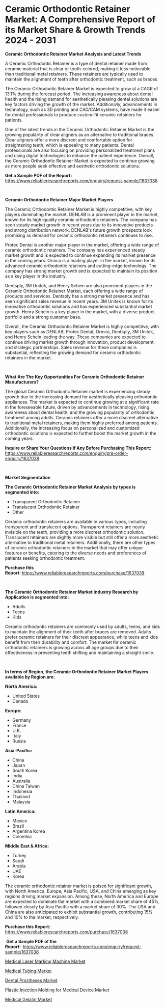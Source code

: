 <p><h1>Ceramic Orthodontic Retainer Market: A Comprehensive Report of its Market Share & Growth Trends 2024 - 2031</h1></p><p><strong>Ceramic Orthodontic Retainer Market Analysis and Latest Trends</strong></p>
<p><p>A Ceramic Orthodontic Retainer is a type of dental retainer made from ceramic material that is clear or tooth-colored, making it less noticeable than traditional metal retainers. These retainers are typically used to maintain the alignment of teeth after orthodontic treatment, such as braces.</p><p>The Ceramic Orthodontic Retainer Market is expected to grow at a CAGR of 13.1% during the forecast period. The increasing awareness about dental health and the rising demand for aesthetically pleasing dental solutions are key factors driving the growth of the market. Additionally, advancements in technology, such as 3D printing and CAD/CAM systems, have made it easier for dental professionals to produce custom-fit ceramic retainers for patients.</p><p>One of the latest trends in the Ceramic Orthodontic Retainer Market is the growing popularity of clear aligners as an alternative to traditional braces. Clear aligners offer a more discreet and comfortable option for straightening teeth, which is appealing to many patients. Dental professionals are also focusing on providing personalized treatment plans and using digital technologies to enhance the patient experience. Overall, the Ceramic Orthodontic Retainer Market is expected to continue growing as more people seek effective and aesthetic orthodontic solutions.</p></p>
<p><strong>Get a Sample PDF of the Report:&nbsp;</strong> <a href="https://www.reliableresearchreports.com/enquiry/request-sample/1637038">https://www.reliableresearchreports.com/enquiry/request-sample/1637038</a></p>
<p>&nbsp;</p>
<p><strong>Ceramic Orthodontic Retainer Major Market Players</strong></p>
<p><p>The Ceramic Orthodontic Retainer Market is highly competitive, with key players dominating the market. DENLAB is a prominent player in the market, known for its high-quality ceramic orthodontic retainers. The company has seen steady market growth in recent years due to its innovative products and strong distribution network. DENLAB's future growth prospects look promising as demand for ceramic orthodontic retainers continues to rise.</p><p>Protec Dental is another major player in the market, offering a wide range of ceramic orthodontic retainers. The company has experienced steady market growth and is expected to continue expanding its market presence in the coming years. Ormco is a leading player in the market, known for its advanced ceramic orthodontic retainers and cutting-edge technology. The company has strong market growth and is expected to maintain its position as a key player in the industry.</p><p>Dentsply, 3M Unitek, and Henry Schein are also prominent players in the Ceramic Orthodontic Retainer Market, each offering a wide range of products and services. Dentsply has a strong market presence and has seen significant sales revenue in recent years. 3M Unitek is known for its innovative orthodontic solutions and has experienced substantial market growth. Henry Schein is a key player in the market, with a diverse product portfolio and a strong customer base.</p><p>Overall, the Ceramic Orthodontic Retainer Market is highly competitive, with key players such as DENLAB, Protec Dental, Ormco, Dentsply, 3M Unitek, and Henry Schein leading the way. These companies are expected to continue driving market growth through innovation, product development, and strategic partnerships. Sales revenue for these companies is substantial, reflecting the growing demand for ceramic orthodontic retainers in the market.</p></p>
<p>&nbsp;</p>
<p><strong>What Are The Key Opportunities For Ceramic Orthodontic Retainer Manufacturers?</strong></p>
<p><p>The global Ceramic Orthodontic Retainer market is experiencing steady growth due to the increasing demand for aesthetically pleasing orthodontic appliances. The market is expected to continue growing at a significant rate in the foreseeable future, driven by advancements in technology, rising awareness about dental health, and the growing popularity of orthodontic treatment among adults. Ceramic retainers offer a more discreet alternative to traditional metal retainers, making them highly preferred among patients. Additionally, the increasing focus on personalized and customized orthodontic solutions is expected to further boost the market growth in the coming years.</p></p>
<p><strong>Inquire or Share Your Questions If Any Before Purchasing This Report:</strong> <a href="https://www.reliableresearchreports.com/enquiry/pre-order-enquiry/1637038">https://www.reliableresearchreports.com/enquiry/pre-order-enquiry/1637038</a></p>
<p>&nbsp;</p>
<p><strong>Market Segmentation</strong></p>
<p><strong>The Ceramic Orthodontic Retainer Market Analysis by types is segmented into:</strong></p>
<p><ul><li>Transparent Orthodontic Retainer</li><li>Translucent Orthodontic Retainer</li><li>Other</li></ul></p>
<p><p>Ceramic orthodontic retainers are available in various types, including transparent and translucent options. Transparent retainers are nearly invisible on the teeth, providing a more discreet orthodontic solution. Translucent retainers are slightly more visible but still offer a more aesthetic alternative to traditional metal retainers. Additionally, there are other types of ceramic orthodontic retainers in the market that may offer unique features or benefits, catering to the diverse needs and preferences of patients seeking orthodontic treatment.</p></p>
<p><strong>Purchase this Report:&nbsp;</strong><a href="https://www.reliableresearchreports.com/purchase/1637038">https://www.reliableresearchreports.com/purchase/1637038</a></p>
<p>&nbsp;</p>
<p><strong>The Ceramic Orthodontic Retainer Market Industry Research by Application is segmented into:</strong></p>
<p><ul><li>Adults</li><li>Teens</li><li>Kids</li></ul></p>
<p><p>Ceramic orthodontic retainers are commonly used by adults, teens, and kids to maintain the alignment of their teeth after braces are removed. Adults prefer ceramic retainers for their discreet appearance, while teens and kids benefit from their durability and comfort. The market for ceramic orthodontic retainers is growing across all age groups due to their effectiveness in preventing teeth shifting and maintaining a straight smile.</p></p>
<p>&nbsp;</p>
<p><strong>In terms of Region, the Ceramic Orthodontic Retainer Market Players available by Region are:</strong></p>
<p>
    <p> <strong> North America: </strong>
        <ul>
            <li>United States</li>
            <li>Canada</li>
        </ul>
        </p> 
    <p> <strong> Europe: </strong>
        <ul>
            <li>Germany</li>
            <li>France</li>
            <li>U.K.</li>
            <li>Italy</li>
            <li>Russia</li>
        </ul>
        </p> 
    <p> <strong> Asia-Pacific: </strong>
        <ul>
            <li>China</li>
            <li>Japan</li>
            <li>South Korea</li>
            <li>India</li>
            <li>Australia</li>
            <li>China Taiwan</li>
            <li>Indonesia</li>
            <li>Thailand</li>
            <li>Malaysia</li>
        </ul>
        </p> 
    <p> <strong> Latin America: </strong>
        <ul>
            <li>Mexico</li>
            <li>Brazil</li>
            <li>Argentina Korea</li>
            <li>Colombia</li>
        </ul>
        </p> 
    <p> <strong> Middle East & Africa: </strong>
        <ul>
            <li>Turkey</li>
            <li>Saudi</li>
            <li>Arabia</li>
            <li>UAE</li>
            <li>Korea</li>
        </ul>
    </p>
    </p>
<p><p>The ceramic orthodontic retainer market is poised for significant growth, with North America, Europe, Asia Pacific, USA, and China emerging as key regions driving market expansion. Among these, North America and Europe are expected to dominate the market with a combined market share of 45%, followed closely by Asia Pacific with a market share of 30%. The USA and China are also anticipated to exhibit substantial growth, contributing 15% and 10% to the market, respectively.</p></p>
<p><strong>Purchase this Report: </strong><a href="https://www.reliableresearchreports.com/purchase/1637038">https://www.reliableresearchreports.com/purchase/1637038</a></p>
<p>&nbsp;<strong>Get a Sample PDF of the Report:&nbsp;&nbsp;</strong><a href="https://www.reliableresearchreports.com/enquiry/request-sample/1637038">https://www.reliableresearchreports.com/enquiry/request-sample/1637038</a></p>
<p><strong></strong></p>
<p><p><a href="https://medium.com/@shirleygreene26/medical-laser-marking-machine-market-insight-market-trends-growth-forecasted-from-2024-to-2031-65c0f289c397">Medical Laser Marking Machine Market</a></p><p><a href="https://medium.com/@emilyarnold76/analyzing-medical-tubing-market-global-industry-perspective-and-forecast-2024-to-2031-f21f4f9ad1b0">Medical Tubing Market</a></p><p><a href="https://medium.com/@samanthamason1930/dental-prostheses-market-outlook-industry-overview-and-forecast-2024-to-2031-2be048648ce6">Dental Prostheses Market</a></p><p><a href="https://medium.com/@shirleygreene26/plastic-injection-molding-for-medical-device-market-report-reveals-the-latest-trends-and-growth-ee0a292034e6">Plastic Injection Molding for Medical Device Market</a></p><p><a href="https://medium.com/@samanthamason1930/medical-gelatin-market-research-report-its-history-and-forecast-2024-to-2031-b9903198e972">Medical Gelatin Market</a></p></p>